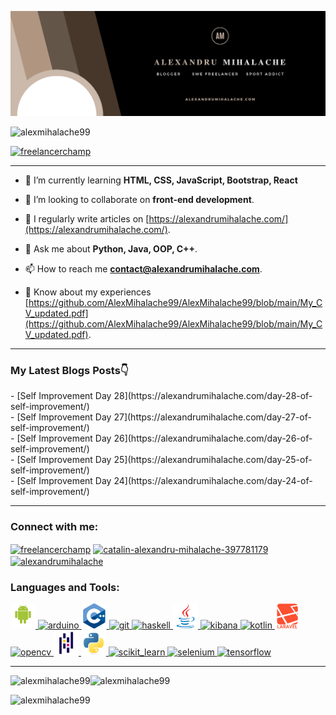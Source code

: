 
![Software engineering](https://github.com/AlexMihalache99/AlexMihalache99/blob/main/1.png)

<p align="left"> <img src="https://komarev.com/ghpvc/?username=alexmihalache99&label=Profile%20views&color=0e75b6&style=flat" alt="alexmihalache99" /> </p>
<p align="left"> <a href="https://twitter.com/freelancerchamp" target="blank"><img src="https://img.shields.io/twitter/follow/freelancerchamp?logo=twitter&style=for-the-badge" alt="freelancerchamp" /></a> </p>

<hr>

- 🌱 I’m currently learning **HTML, CSS, JavaScript, Bootstrap, React**
- 👯 I’m looking to collaborate on **front-end development**.

- 📝 I regularly write articles on [https://alexandrumihalache.com/](https://alexandrumihalache.com/).

- 💬 Ask me about **Python, Java, OOP, C++**.

- 📫 How to reach me **contact@alexandrumihalache.com**.

- 📄 Know about my experiences [https://github.com/AlexMihalache99/AlexMihalache99/blob/main/My_CV_updated.pdf](https://github.com/AlexMihalache99/AlexMihalache99/blob/main/My_CV_updated.pdf).
<hr>
<h3>My Latest Blogs Posts👇</h3>
<!-- BLOG-POST-LIST:START -->
- [Self Improvement Day 28](https://alexandrumihalache.com/day-28-of-self-improvement/)<br>
- [Self Improvement Day 27](https://alexandrumihalache.com/day-27-of-self-improvement/)<br>
- [Self Improvement Day 26](https://alexandrumihalache.com/day-26-of-self-improvement/)<br>
- [Self Improvement Day 25](https://alexandrumihalache.com/day-25-of-self-improvement/)<br>
- [Self Improvement Day 24](https://alexandrumihalache.com/day-24-of-self-improvement/)
<!-- BLOG-POST-LIST:END -->

<hr>
<h3 align="left">Connect with me:</h3>
<p align="left">
<a href="https://twitter.com/freelancerchamp" target="blank"><img align="center" src="https://raw.githubusercontent.com/rahuldkjain/github-profile-readme-generator/master/src/images/icons/Social/twitter.svg" alt="freelancerchamp" height="30" width="40" /></a>
<a href="https://linkedin.com/in/catalin-alexandru-mihalache-397781179" target="blank"><img align="center" src="https://raw.githubusercontent.com/rahuldkjain/github-profile-readme-generator/master/src/images/icons/Social/linked-in-alt.svg" alt="catalin-alexandru-mihalache-397781179" height="30" width="40" /></a>
<a href="https://instagram.com/alexandrumihalache" target="blank"><img align="center" src="https://raw.githubusercontent.com/rahuldkjain/github-profile-readme-generator/master/src/images/icons/Social/instagram.svg" alt="alexandrumihalache" height="30" width="40" /></a>
</p>

<h3 align="left">Languages and Tools:</h3>
<p align="left"> <a href="https://developer.android.com" target="_blank" rel="noreferrer"> <img src="https://raw.githubusercontent.com/devicons/devicon/master/icons/android/android-original-wordmark.svg" alt="android" width="40" height="40"/> </a> <a href="https://www.arduino.cc/" target="_blank" rel="noreferrer"> <img src="https://cdn.worldvectorlogo.com/logos/arduino-1.svg" alt="arduino" width="40" height="40"/> </a> <a href="https://www.w3schools.com/cpp/" target="_blank" rel="noreferrer"> <img src="https://raw.githubusercontent.com/devicons/devicon/master/icons/cplusplus/cplusplus-original.svg" alt="cplusplus" width="40" height="40"/> </a> <a href="https://git-scm.com/" target="_blank" rel="noreferrer"> <img src="https://www.vectorlogo.zone/logos/git-scm/git-scm-icon.svg" alt="git" width="40" height="40"/> </a> <a href="https://www.haskell.org/" target="_blank" rel="noreferrer"> <img src="https://upload.wikimedia.org/wikipedia/commons/1/1c/Haskell-Logo.svg" alt="haskell" width="40" height="40"/> </a> <a href="https://www.java.com" target="_blank" rel="noreferrer"> <img src="https://raw.githubusercontent.com/devicons/devicon/master/icons/java/java-original.svg" alt="java" width="40" height="40"/> </a> <a href="https://www.elastic.co/kibana" target="_blank" rel="noreferrer"> <img src="https://www.vectorlogo.zone/logos/elasticco_kibana/elasticco_kibana-icon.svg" alt="kibana" width="40" height="40"/> </a> <a href="https://kotlinlang.org" target="_blank" rel="noreferrer"> <img src="https://www.vectorlogo.zone/logos/kotlinlang/kotlinlang-icon.svg" alt="kotlin" width="40" height="40"/> </a> <a href="https://laravel.com/" target="_blank" rel="noreferrer"> <img src="https://raw.githubusercontent.com/devicons/devicon/master/icons/laravel/laravel-plain-wordmark.svg" alt="laravel" width="40" height="40"/> </a> <a href="https://opencv.org/" target="_blank" rel="noreferrer"> <img src="https://www.vectorlogo.zone/logos/opencv/opencv-icon.svg" alt="opencv" width="40" height="40"/> </a> <a href="https://pandas.pydata.org/" target="_blank" rel="noreferrer"> <img src="https://raw.githubusercontent.com/devicons/devicon/2ae2a900d2f041da66e950e4d48052658d850630/icons/pandas/pandas-original.svg" alt="pandas" width="40" height="40"/> </a> <a href="https://www.python.org" target="_blank" rel="noreferrer"> <img src="https://raw.githubusercontent.com/devicons/devicon/master/icons/python/python-original.svg" alt="python" width="40" height="40"/> </a> <a href="https://scikit-learn.org/" target="_blank" rel="noreferrer"> <img src="https://upload.wikimedia.org/wikipedia/commons/0/05/Scikit_learn_logo_small.svg" alt="scikit_learn" width="40" height="40"/> </a> <a href="https://www.selenium.dev" target="_blank" rel="noreferrer"> <img src="https://raw.githubusercontent.com/detain/svg-logos/780f25886640cef088af994181646db2f6b1a3f8/svg/selenium-logo.svg" alt="selenium" width="40" height="40"/> </a> <a href="https://www.tensorflow.org" target="_blank" rel="noreferrer"> <img src="https://www.vectorlogo.zone/logos/tensorflow/tensorflow-icon.svg" alt="tensorflow" width="40" height="40"/> </a> </p>

<hr>
<p><img align="left" src="https://github-readme-stats.vercel.app/api?username=alexmihalache99&show_icons=true&theme=kacho_ga&locale=en&layout=compact" alt="alexmihalache99"/></p>
<p><img src="https://github-readme-streak-stats.herokuapp.com/?user=alexmihalache99&theme=kacho_ga" alt="alexmihalache99" /></p>

<p><img src="https://github-readme-stats.vercel.app/api/top-langs?username=alexmihalache99&show_icons=true&locale=en&layout=compact&theme=kacho_ga" alt="alexmihalache99"/></p>
